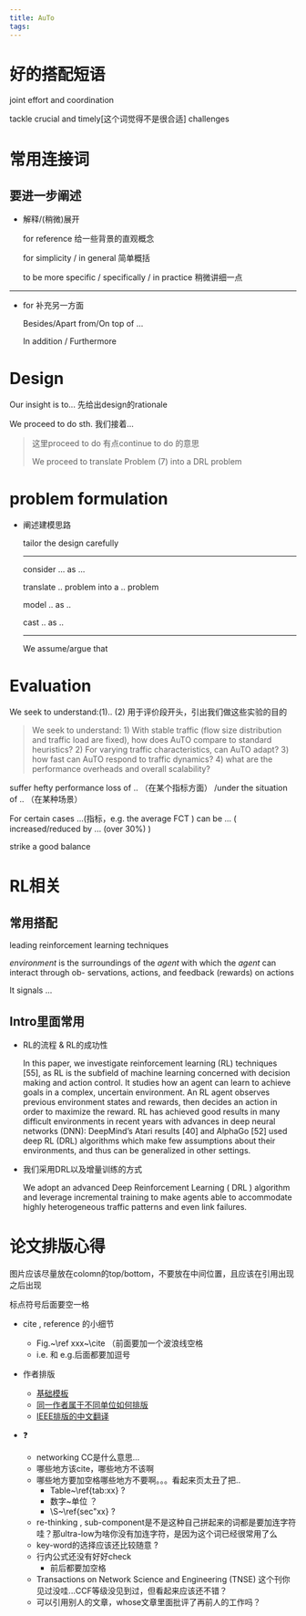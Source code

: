 ```yaml
---
title: AuTo
tags:
---
```




# 好的搭配短语

joint effort and coordination

tackle crucial and timely[这个词觉得不是很合适] challenges



# 常用连接词

## 要进一步阐述

* 解释/(稍微)展开

  for reference	给一些背景的直观概念

  for simplicity / in general 	简单概括

  to be more specific / specifically / in practice  稍微讲细一点

---

* for 补充另一方面

  Besides/Apart from/On top of ... 

  In addition / Furthermore



# Design

Our insight is to...  先给出design的rationale

We proceed to do sth.   我们接着...

> 这里proceed to do 有点continue to do 的意思
>
> We proceed to translate Problem (7) into a DRL problem



# problem formulation

* 阐述建模思路

  tailor the design carefully

  ---

  consider ... as ...

  translate .. problem into a .. problem

  model .. as ..

  cast .. as ..

  ---

  We assume/argue that





# Evaluation

We seek to understand:(1).. (2)  	用于评价段开头，引出我们做这些实验的目的

> We seek to understand: 1) With stable traffic (flow size distribution and traffic load are fixed), how does AuTO compare to standard heuristics? 2) For varying traffic characteristics, can AuTO adapt? 3) how fast can AuTO respond to traffic dynamics? 4) what are the performance overheads and overall scalability?

suffer hefty performance loss of .. （在某个指标方面） /under the situation of .. （在某种场景）

For certain cases ...(指标，e.g. the average FCT ) can be ...  ( increased/reduced by ... (over 30%) )

strike a good balance



# RL相关

## 常用搭配

leading reinforcement learning techniques

*environment* is the surroundings of the *agent* with which  the *agent* can interact through ob- servations, actions, and feedback (rewards) on actions

It signals ...



## Intro里面常用

* RL的流程 & RL的成功性

  In this paper, we investigate reinforcement learning (RL) techniques [55], as RL is the subfield of machine learning concerned with decision making and action control. It studies how an agent can learn to achieve goals in a complex, uncertain environment. An RL agent observes previous environment states and rewards, then decides an action in order to maximize the reward. RL has achieved good results in many difficult environments in recent years with advances in deep neural networks (DNN): DeepMind’s Atari results [40] and AlphaGo [52] used deep RL (DRL) algorithms which make few assumptions about their environments, and thus can be generalized in other settings. 

  

* 我们采用DRL以及增量训练的方式

  We adopt an advanced Deep Reinforcement Learning ( DRL ) algorithm and leverage incremental training to make agents able to accommodate highly heterogeneous traffic patterns and even link failures. 





# 论文排版心得

图片应该尽量放在colomn的top/bottom，不要放在中间位置，且应该在引用出现之后出现

标点符号后面要空一格

* cite , reference 的小细节
  * Fig.~\ref  xxx~\cite （前面要加一个波浪线空格
  * i.e. 和 e.g.后面都要加逗号
* 作者排版
  * [基础模板](https://www.cnblogs.com/qq952693358/p/8715697.html)
  * [同一作者属于不同单位如何排版](http://blog.sina.com.cn/s/blog_5d2054d90101gtms.html)
  * [IEEE排版的中文翻译](https://wenda.latexstudio.net/data/ueditor/php/upload/file/20190814/1565743586995462.pdf)

* ❓
  * networking CC是什么意思...
  * 哪些地方该cite，哪些地方不该啊
  * 哪些地方要加空格哪些地方不要啊。。。看起来页太丑了把..
    * Table~\ref{tab:xx} ?
    * 数字~单位 ？
    * \S~\ref{sec"xx} ?
  * re-thinking , sub-component是不是这种自己拼起来的词都是要加连字符哇？那ultra-low为啥你没有加连字符，是因为这个词已经很常用了么
  * key-word的选择应该还比较随意 ? 
  * 行内公式还没有好好check
    * 前后都要加空格
  * Transactions on Network Science and Engineering (TNSE) 这个刊你见过没哇...CCF等级没见到过，但看起来应该还不错？
  * 可以引用别人的文章，whose文章里面批评了再前人的工作吗？




